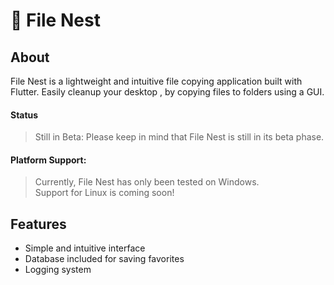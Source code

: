 # 📁 File Nest 

## About

File Nest  is a lightweight and intuitive file copying application built with Flutter. Easily cleanup your desktop , by copying files to folders using a GUI.

#### Status

>  Still in Beta: Please keep in mind that File Nest is still in its beta phase. 

#### Platform Support:

  >  Currently, File Nest has only been tested on Windows. <br> 
  > Support for Linux is coming soon! 

## Features

* Simple and intuitive interface
* Database included for saving favorites
* Logging system
